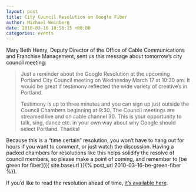 ```yaml
---
layout: post
title: City Council Resolution on Google Fiber
author: Michael Weinberg
date: 2010-03-16 18:58:15 +00:00
categories: events
---
```

Mary Beth Henry, Deputy Director of the Office of Cable Communications and Franchise Management, sent us this message about tomorrow’s city council meeting:

> Just a reminder about the Google Resolution at the upcoming Portland City Council meeting on Wednesday March 17 at 10:30 am. It would be great if testimony reflected the wide variety of creative’s in Portland.
>
> Testimony is up to three minutes and you can sign up just outside the Council Chambers beginning at 9:30. The Council meetings are streamed live and on cable channel 30. This is your opportunity to talk, sing, dance etc. in your own way about why Google should select Portland. Thanks!

Because this is a “time certain” resolution, you won’t have to hang out for hours if you want to comment, or just watch the discussion. Having a packed chambers for resolutions like this helps solidify the resolve of council members, so please make a point of coming, and remember to [be green for fiber]({{ site.baseurl }}{% post_url 2010-03-16-be-green-fiber %}).

If you’d like to read the resolution ahead of time, [it’s available here](http://www.portlandonline.com/shared/cfm/image.cfm?id=291626).
